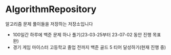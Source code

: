 # AlgorithmRepository
알고리즘 문제 풀이들을 저장하는 저장소입니다

- 100일간 하루에 백준 문제 하나 풀기(23-03-25부터 23-07-02 동안 진행 목표 완)
- 경기 게임 마이스터 고등학교 졸업 전까지 백준 골드 5 티어 달성하기(현재 진행 중)
